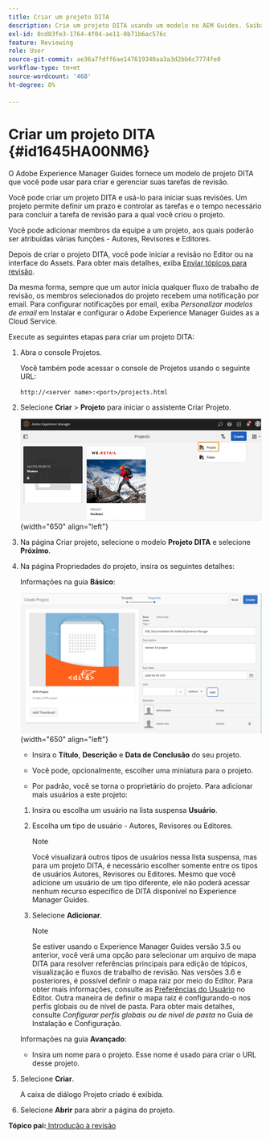 ```yaml
---
title: Criar um projeto DITA
description: Crie um projeto DITA usando um modelo no AEM Guides. Saiba como usar um projeto DITA para iniciar as revisões.
exl-id: 0cd83fe3-1764-4f04-ae11-0b71b6ac576c
feature: Reviewing
role: User
source-git-commit: ae36a7fdff6ae147619340aa3a3d2bb6c7774fe0
workflow-type: tm+mt
source-wordcount: '468'
ht-degree: 0%

---
```


# Criar um projeto DITA {#id1645HA00NM6}

O Adobe Experience Manager Guides fornece um modelo de projeto DITA que você pode usar para criar e gerenciar suas tarefas de revisão.

Você pode criar um projeto DITA e usá-lo para iniciar suas revisões. Um projeto permite definir um prazo e controlar as tarefas e o tempo necessário para concluir a tarefa de revisão para a qual você criou o projeto.

Você pode adicionar membros da equipe a um projeto, aos quais poderão ser atribuídas várias funções - Autores, Revisores e Editores.

Depois de criar o projeto DITA, você pode iniciar a revisão no Editor ou na interface do Assets. Para obter mais detalhes, exiba [Enviar tópicos para revisão](review-send-topics-for-review.md#).

Da mesma forma, sempre que um autor inicia qualquer fluxo de trabalho de revisão, os membros selecionados do projeto recebem uma notificação por email. Para configurar notificações por email, exiba *Personalizar modelos de email* em Instalar e configurar o Adobe Experience Manager Guides as a Cloud Service.

Execute as seguintes etapas para criar um projeto DITA:

1. Abra o console Projetos.

   Você também pode acessar o console de Projetos usando o seguinte URL:

   ```http
   http://<server name>:<port>/projects.html
   ```

1. Selecione **Criar** \> **Projeto** para iniciar o assistente Criar Projeto.

   ![](images/project-console-63.png){width="650" align="left"}

1. Na página Criar projeto, selecione o modelo **Projeto DITA** e selecione **Próximo**.

1. Na página Propriedades do projeto, insira os seguintes detalhes:

   Informações na guia **Básico**:

   ![](images/create-project.png){width="650" align="left"}

   - Insira o **Título**, **Descrição** e **Data de Conclusão** do seu projeto.

   - Você pode, opcionalmente, escolher uma miniatura para o projeto.

   - Por padrão, você se torna o proprietário do projeto. Para adicionar mais usuários a este projeto:

   1. Insira ou escolha um usuário na lista suspensa **Usuário**.

   1. Escolha um tipo de usuário - Autores, Revisores ou Editores.

      >[!NOTE]
      >
      >Você visualizará outros tipos de usuários nessa lista suspensa, mas para um projeto DITA, é necessário escolher somente entre os tipos de usuários Autores, Revisores ou Editores. Mesmo que você adicione um usuário de um tipo diferente, ele não poderá acessar nenhum recurso específico de DITA disponível no Experience Manager Guides.

   1. Selecione **Adicionar**.

      >[!NOTE]
      >
      >Se estiver usando o Experience Manager Guides versão 3.5 ou anterior, você verá uma opção para selecionar um arquivo de mapa DITA para resolver referências principais para edição de tópicos, visualização e fluxos de trabalho de revisão. Nas versões 3.6 e posteriores, é possível definir o mapa raiz por meio do Editor. Para obter mais informações, consulte as [Preferências do Usuário](web-editor-features.md#id2087G0P40SB) no Editor. Outra maneira de definir o mapa raiz é configurando-o nos perfis globais ou de nível de pasta. Para obter mais detalhes, consulte *Configurar perfis globais ou de nível de pasta* no Guia de Instalação e Configuração.

   Informações na guia **Avançado**:

   - Insira um nome para o projeto. Esse nome é usado para criar o URL desse projeto.

1. Selecione **Criar**.

   A caixa de diálogo Projeto criado é exibida.

1. Selecione **Abrir** para abrir a página do projeto.


**Tópico pai:**&#x200B;[&#x200B; Introdução à revisão](review.md)
